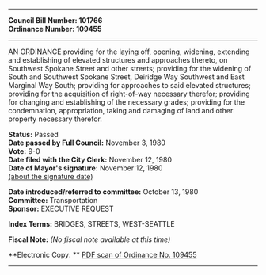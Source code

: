 * * * * *  
  
**Council Bill Number: [](#h0)[](#h2)101766**   
**Ordinance Number: 109455**  
  
* * * * *  
  
AN ORDINANCE providing for the laying off, opening, widening, extending and establishing of elevated structures and approaches thereto, on Southwest Spokane Street and other streets; providing for the widening of South and Southwest Spokane Street, Deiridge Way Southwest and East Marginal Way South; providing for approaches to said elevated structures; providing for the acquisition of right-of-way necessary therefor; providing for changing and establishing of the necessary grades; providing for the condemnation, appropriation, taking and damaging of land and other property necessary therefor.  
  
**Status:** Passed   
**Date passed by Full Council:** November 3, 1980   
**Vote:** 9-0   
**Date filed with the City Clerk:** November 12, 1980   
**Date of Mayor's signature:** November 12, 1980   
[(about the signature date)](/~public/approvaldate.htm)   
  
  
**Date introduced/referred to committee:** October 13, 1980   
**Committee:** Transportation   
**Sponsor:** EXECUTIVE REQUEST   
  
**Index Terms:** BRIDGES, STREETS, WEST-SEATTLE  
  
**Fiscal Note:** *(No fiscal note available at this time)*  
  
**Electronic Copy: ** [PDF scan of Ordinance No. 109455](/~archives/Ordinances/Ord_109455.pdf)  
  
* * * * *  
